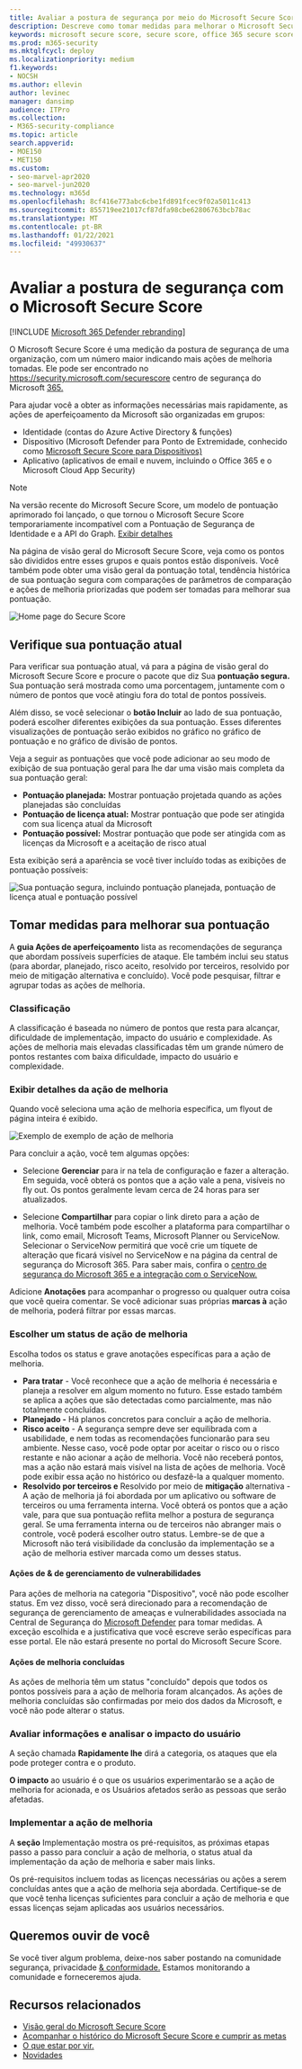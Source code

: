 ```yaml
---
title: Avaliar a postura de segurança por meio do Microsoft Secure Score
description: Descreve como tomar medidas para melhorar o Microsoft Secure Score no centro de segurança do Microsoft 365.
keywords: microsoft secure score, secure score, office 365 secure score, microsoft security score, microsoft 365 security center, improvement actions
ms.prod: m365-security
ms.mktglfcycl: deploy
ms.localizationpriority: medium
f1.keywords:
- NOCSH
ms.author: ellevin
author: levinec
manager: dansimp
audience: ITPro
ms.collection:
- M365-security-compliance
ms.topic: article
search.appverid:
- MOE150
- MET150
ms.custom:
- seo-marvel-apr2020
- seo-marvel-jun2020
ms.technology: m365d
ms.openlocfilehash: 8cf416e773abc6cbe1fd891fcec9f02a5011c413
ms.sourcegitcommit: 855719ee21017cf87dfa98cbe62806763bcb78ac
ms.translationtype: MT
ms.contentlocale: pt-BR
ms.lasthandoff: 01/22/2021
ms.locfileid: "49930637"
---
```

# <a name="assess-your-security-posture-with-microsoft-secure-score"></a>Avaliar a postura de segurança com o Microsoft Secure Score

[!INCLUDE [Microsoft 365 Defender rebranding](../includes/microsoft-defender.md)]

O Microsoft Secure Score é uma medição da postura de segurança de uma organização, com um número maior indicando mais ações de melhoria tomadas. Ele pode ser encontrado no https://security.microsoft.com/securescore centro de segurança do Microsoft [365.](overview-security-center.md)

Para ajudar você a obter as informações necessárias mais rapidamente, as ações de aperfeiçoamento da Microsoft são organizadas em grupos:

* Identidade (contas do Azure Active Directory & funções)
* Dispositivo (Microsoft Defender para Ponto de Extremidade, conhecido como [Microsoft Secure Score para Dispositivos)](https://docs.microsoft.com/windows/security/threat-protection/microsoft-defender-atp/tvm-microsoft-secure-score-devices)
* Aplicativo (aplicativos de email e nuvem, incluindo o Office 365 e o Microsoft Cloud App Security)

>[!NOTE]
>Na versão recente do Microsoft Secure Score, um modelo de pontuação aprimorado foi lançado, o que tornou o Microsoft Secure Score temporariamente incompatível com a Pontuação de Segurança de Identidade e a API do Graph. [Exibir detalhes](microsoft-secure-score-whats-new.md)

Na página de visão geral do Microsoft Secure Score, veja como os pontos são divididos entre esses grupos e quais pontos estão disponíveis. Você também pode obter uma visão geral da pontuação total, tendência histórica de sua pontuação segura com comparações de parâmetros de comparação e ações de melhoria priorizadas que podem ser tomadas para melhorar sua pontuação.

![Home page do Secure Score](../../media/secure-score/secure-score-homepage-new.png)

## <a name="check-your-current-score"></a>Verifique sua pontuação atual

Para verificar sua pontuação atual, vá para a página de visão geral do Microsoft Secure Score e procure o pacote que diz Sua **pontuação segura.** Sua pontuação será mostrada como uma porcentagem, juntamente com o número de pontos que você atingiu fora do total de pontos possíveis.

Além disso, se você selecionar o **botão Incluir** ao lado de sua pontuação, poderá escolher diferentes exibições da sua pontuação. Esses diferentes visualizações de pontuação serão exibidos no gráfico no gráfico de pontuação e no gráfico de divisão de pontos.

Veja a seguir as pontuações que você pode adicionar ao seu modo de exibição de sua pontuação geral para lhe dar uma visão mais completa da sua pontuação geral:

- **Pontuação planejada:** Mostrar pontuação projetada quando as ações planejadas são concluídas
- **Pontuação de licença atual:** Mostrar pontuação que pode ser atingida com sua licença atual da Microsoft
- **Pontuação possível:** Mostrar pontuação que pode ser atingida com as licenças da Microsoft e a aceitação de risco atual

Esta exibição será a aparência se você tiver incluído todas as exibições de pontuação possíveis:

![Sua pontuação segura, incluindo pontuação planejada, pontuação de licença atual e pontuação possível](../../media/secure-score/your-secure-score.png)

## <a name="take-action-to-improve-your-score"></a>Tomar medidas para melhorar sua pontuação

A **guia Ações de aperfeiçoamento** lista as recomendações de segurança que abordam possíveis superfícies de ataque. Ele também inclui seu status (para abordar, planejado, risco aceito, resolvido por terceiros, resolvido por meio de mitigação alternativa e concluído). Você pode pesquisar, filtrar e agrupar todas as ações de melhoria.  

### <a name="ranking"></a>Classificação

A classificação é baseada no número de pontos que resta para alcançar, dificuldade de implementação, impacto do usuário e complexidade. As ações de melhoria mais elevadas classificadas têm um grande número de pontos restantes com baixa dificuldade, impacto do usuário e complexidade.

### <a name="view-improvement-action-details"></a>Exibir detalhes da ação de melhoria

Quando você seleciona uma ação de melhoria específica, um flyout de página inteira é exibido.  

![Exemplo de exemplo de ação de melhoria](../../media/secure-score/secure-score-improvement-action-details.png)

Para concluir a ação, você tem algumas opções:

- Selecione **Gerenciar** para ir na tela de configuração e fazer a alteração. Em seguida, você obterá os pontos que a ação vale a pena, visíveis no fly out. Os pontos geralmente levam cerca de 24 horas para ser atualizados.

- Selecione **Compartilhar** para copiar o link direto para a ação de melhoria. Você também pode escolher a plataforma para compartilhar o link, como email, Microsoft Teams, Microsoft Planner ou ServiceNow. Selecionar o ServiceNow permitirá que você crie um tíquete de alteração que ficará visível no ServiceNow e na página da central de segurança do Microsoft 365. Para saber mais, confira o [centro de segurança do Microsoft 365 e a integração com o ServiceNow.](tickets-security-center.md)

Adicione **Anotações** para acompanhar o progresso ou qualquer outra coisa que você queira comentar. Se você adicionar suas próprias **marcas à** ação de melhoria, poderá filtrar por essas marcas.

### <a name="choose-an-improvement-action-status"></a>Escolher um status de ação de melhoria

Escolha todos os status e grave anotações específicas para a ação de melhoria.

- **Para tratar** - Você reconhece que a ação de melhoria é necessária e planeja a resolver em algum momento no futuro. Esse estado também se aplica a ações que são detectadas como parcialmente, mas não totalmente concluídas.
- **Planejado -** Há planos concretos para concluir a ação de melhoria.
- **Risco aceito** - A segurança sempre deve ser equilibrada com a usabilidade, e nem todas as recomendações funcionarão para seu ambiente. Nesse caso, você pode optar por aceitar o risco ou o risco restante e não acionar a ação de melhoria. Você não receberá pontos, mas a ação não estará mais visível na lista de ações de melhoria. Você pode exibir essa ação no histórico ou desfazê-la a qualquer momento.
- **Resolvido por terceiros e** Resolvido por meio de **mitigação** alternativa - A ação de melhoria já foi abordada por um aplicativo ou software de terceiros ou uma ferramenta interna. Você obterá os pontos que a ação vale, para que sua pontuação reflita melhor a postura de segurança geral. Se uma ferramenta interna ou de terceiros não abranger mais o controle, você poderá escolher outro status. Lembre-se de que a Microsoft não terá visibilidade da conclusão da implementação se a ação de melhoria estiver marcada como um desses status.

#### <a name="threat--vulnerability-management-improvement-actions"></a>Ações de & de gerenciamento de vulnerabilidades

Para ações de melhoria na categoria "Dispositivo", você não pode escolher status. Em vez disso, você será [](https://docs.microsoft.com/windows/security/threat-protection/microsoft-defender-atp/tvm-security-recommendation) direcionado para a recomendação de segurança de gerenciamento de ameaças e vulnerabilidades associada na Central de Segurança do [Microsoft Defender](https://docs.microsoft.com/windows/security/threat-protection/microsoft-defender-atp/use) para tomar medidas. A exceção escolhida e a justificativa que você escreve serão específicas para esse portal. Ele não estará presente no portal do Microsoft Secure Score.

#### <a name="completed-improvement-actions"></a>Ações de melhoria concluídas

As ações de melhoria têm um status "concluído" depois que todos os pontos possíveis para a ação de melhoria foram alcançados. As ações de melhoria concluídas são confirmadas por meio dos dados da Microsoft, e você não pode alterar o status.

### <a name="assess-information-and-review-user-impact"></a>Avaliar informações e analisar o impacto do usuário

A seção chamada **Rapidamente lhe** dirá a categoria, os ataques que ela pode proteger contra e o produto.

**O impacto** ao usuário é o que os usuários  experimentarão se a ação de melhoria for acionada, e os Usuários afetados serão as pessoas que serão afetadas.

### <a name="implement-the-improvement-action"></a>Implementar a ação de melhoria

A **seção** Implementação mostra os pré-requisitos, as próximas etapas passo a passo para concluir a ação de melhoria, o status atual da implementação da ação de melhoria e saber mais links.

Os pré-requisitos incluem todas as licenças necessárias ou ações a serem concluídas antes que a ação de melhoria seja abordada. Certifique-se de que você tenha licenças suficientes para concluir a ação de melhoria e que essas licenças sejam aplicadas aos usuários necessários.  

## <a name="we-want-to-hear-from-you"></a>Queremos ouvir de você

Se você tiver algum problema, deixe-nos saber postando na comunidade segurança, privacidade [& conformidade.](https://techcommunity.microsoft.com/t5/Security-Privacy-Compliance/bd-p/security_privacy) Estamos monitorando a comunidade e forneceremos ajuda.

## <a name="related-resources"></a>Recursos relacionados

- [Visão geral do Microsoft Secure Score](microsoft-secure-score.md)
- [Acompanhar o histórico do Microsoft Secure Score e cumprir as metas](microsoft-secure-score-history-metrics-trends.md)
- [O que estar por vir.](microsoft-secure-score-whats-coming.md)
- [Novidades](microsoft-secure-score-whats-new.md)
